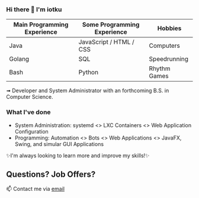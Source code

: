 ### Hi there 👋 I'm iotku

| Main Programming Experience | Some Programming Experience | Hobbies
| -------------               | --------------------------  | -------
| Java                        | JavaScript / HTML / CSS     | Computers
| Golang                      | SQL                         | Speedrunning
| Bash                        | Python                      | Rhythm Games

➟ Developer and System Administrator with an forthcoming B.S. in Computer Science.

### What I've done
 - System Administration: systemd <> LXC Containers <> Web Application Configuration
 - Programming: Automation <> Bots <> Web Applications <> JavaFX, Swing, and simular GUI Applications
 
✨I'm always looking to learn more and improve my skills!✨

## Questions? Job Offers?
📫 Contact me via [email](mailto:github@iotku.pw)
<!--
**iotku/iotku** is a ✨ _special_ ✨ repository because its `README.md` (this file) appears on your GitHub profile.

Here are some ideas to get you started:

- 🔭 I’m currently working on ...
- 🌱 I’m currently learning ...
- 👯 I’m looking to collaborate on ...
- 🤔 I’m looking for help with ...
- 💬 Ask me about ...
- 📫 How to reach me: ...
- 😄 Pronouns: ...
- ⚡ Fun fact: ...
-->
